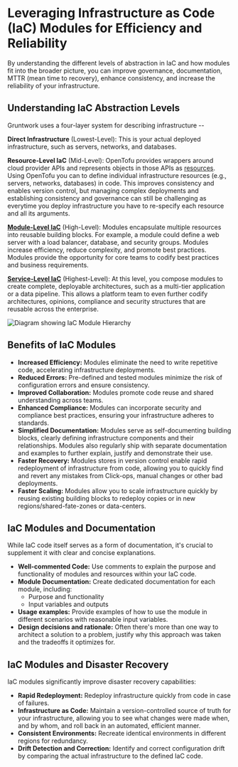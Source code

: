 # Leveraging Infrastructure as Code (IaC) Modules for Efficiency and Reliability
By understanding the different levels of abstraction in IaC and how modules fit into the broader picture, you can improve governance, documentation, MTTR (mean time to recovery), enhance consistency, and increase the reliability of your infrastructure.

## Understanding IaC Abstraction Levels
Gruntwork uses a four-layer system for describing infrastructure --

**Direct Infrastructure** (Lowest-Level): This is your actual deployed infrastructure, such as servers, networks, and databases.

**Resource-Level IaC** (Mid-Level): OpenTofu provides wrappers around cloud provider APIs and represents objects in those APIs as [resources](https://opentofu.org/docs/language/resources/).  Using OpenTofu you can to define individual infrastructure resources (e.g., servers, networks, databases) in code. This improves consistency and enables version control, but managing complex deployments and establishing consistency and governance can still be challenging as everytime you deploy infrastructure you have to re-specify each resource and all its arguments.

[**Module-Level IaC**](http://localhost:3000/2.0/docs/library/concepts/modules) (High-Level): Modules encapsulate multiple resources into reusable building blocks. For example, a module could define a web server with a load balancer, database, and security groups. Modules increase efficiency, reduce complexity, and promote best practices. Modules provide the opportunity for core teams to codify best practices and business requirements.

[**Service-Level IaC**](http://localhost:3000/2.0/docs/library/concepts/service-modules) (Highest-Level):  At this level, you compose modules to create complete, deployable architectures, such as a multi-tier application or a data pipeline. This allows a platform team to even further codify architectures, opinions, compliance and security structures that are reusable across the enterprise.

<img alt="Diagram showing IaC Module Hierarchy" className="img_node_modules-@docusaurus-theme-classic-lib-theme-MDXComponents-Img-styles-module medium-zoom-image" src="/img/iac/module_types.svg" />

## Benefits of IaC Modules
* **Increased Efficiency:** Modules eliminate the need to write repetitive code, accelerating infrastructure deployments.
* **Reduced Errors:** Pre-defined and tested modules minimize the risk of configuration errors and ensure consistency.
* **Improved Collaboration:** Modules promote code reuse and shared understanding across teams.
* **Enhanced Compliance:** Modules can incorporate security and compliance best practices, ensuring your infrastructure adheres to standards.
* **Simplified Documentation:** Modules serve as self-documenting building blocks, clearly defining infrastructure components and their relationships. Modules also regularly ship with separate documentation and examples to further explain, justify and demonstrate their use.
* **Faster Recovery:** Modules stores in version control enable rapid redeployment of infrastructure from code, allowing you to quickly find and revert any mistakes from Click-ops, manual changes or other bad deployments.
* **Faster Scaling:** Modules allow you to scale infrastructure quickly by reusing existing building blocks to redeploy copies or in new regions/shared-fate-zones or data-centers.

## IaC Modules and Documentation
While IaC code itself serves as a form of documentation, it's crucial to supplement it with clear and concise explanations.

* **Well-commented Code:** Use comments to explain the purpose and functionality of modules and resources within your IaC code.
* **Module Documentation:** Create dedicated documentation for each module, including:
  * Purpose and functionality
  * Input variables and outputs
* **Usage examples:** Provide examples of how to use the module in different scenarios with reasonable input variables.
* **Design decisions and rationale:** Often there's more than one way to architect a solution to a problem, justify why this approach was taken and the tradeoffs it optimizes for.

## IaC Modules and Disaster Recovery
IaC modules significantly improve disaster recovery capabilities:

* **Rapid Redeployment:** Redeploy infrastructure quickly from code in case of failures.
* **Infrastructure as Code:** Maintain a version-controlled source of truth for your infrastructure, allowing you to see what changes were made when, and by whom, and roll back in an automated, efficient manner.
* **Consistent Environments:** Recreate identical environments in different regions for redundancy.
* **Drift Detection and Correction:** Identify and correct configuration drift by comparing the actual infrastructure to the defined IaC code.
